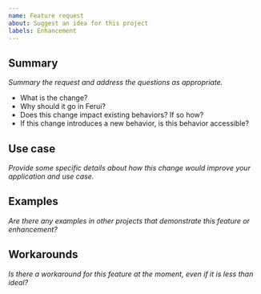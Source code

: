 ```yaml
---
name: Feature request
about: Suggest an idea for this project
labels: Enhancement
---
```


## Summary

_Summary the request and address the questions as appropriate._

* What is the change?
* Why should it go in Ferui?
* Does this change impact existing behaviors? If so how?
* If this change introduces a new behavior, is this behavior accessible?

## Use case

_Provide some specific details about how this change would improve your application and use case._

## Examples

_Are there any examples in other projects that demonstrate this feature or enhancement?_

## Workarounds

_Is there a workaround for this feature at the moment, even if it is less than ideal?_
